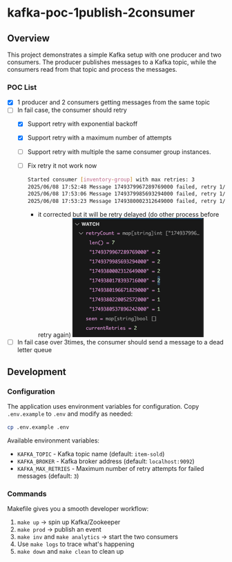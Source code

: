 # kafka-poc-1publish-2consumer

## Overview

This project demonstrates a simple Kafka setup with one producer and two consumers. The producer publishes messages to a Kafka topic, while the consumers read from that topic and process the messages.

### POC List

- [x] 1 producer and 2 consumers getting messages from the same topic
- [ ] In fail case, the consumer should retry
  - [x] Support retry with exponential backoff
  - [x] Support retry with a maximum number of attempts
  - [ ] Support retry with multiple the same consumer group instances.
  - [ ] Fix retry it not work now

    ```sh
    Started consumer [inventory-group] with max retries: 3
    2025/06/08 17:52:48 Message 1749379967289769000 failed, retry 1/3: [Inventory] simulated failure for item ABC123
    2025/06/08 17:53:06 Message 1749379985693294000 failed, retry 1/3: [Inventory] simulated failure for item ABC123
    2025/06/08 17:53:23 Message 1749380002312649000 failed, retry 1/3: [Inventory] simulated failure for item ABC123
    ```

    - it corrected but it will be retry delayed (do other process before retry again)
      ![alt text](image.png)

- [ ] In fail case over 3times, the consumer should send a message to a dead letter queue

## Development

### Configuration

The application uses environment variables for configuration. Copy `.env.example` to `.env` and modify as needed:

```bash
cp .env.example .env
```

Available environment variables:

- `KAFKA_TOPIC` - Kafka topic name (default: `item-sold`)
- `KAFKA_BROKER` - Kafka broker address (default: `localhost:9092`)
- `KAFKA_MAX_RETRIES` - Maximum number of retry attempts for failed messages (default: `3`)

### Commands

Makefile gives you a smooth developer workflow:

1. `make up` → spin up Kafka/Zookeeper
2. `make prod` → publish an event
3. `make inv` and `make analytics` → start the two consumers
4. Use `make logs` to trace what's happening
5. `make down` and `make clean` to clean up
